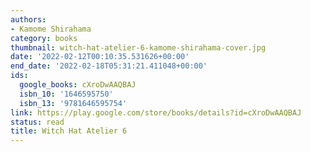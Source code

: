 ```yaml
---
authors:
- Kamome Shirahama
category: books
thumbnail: witch-hat-atelier-6-kamome-shirahama-cover.jpg
date: '2022-02-12T00:10:35.531626+00:00'
end_date: '2022-02-18T05:31:21.411048+00:00'
ids:
  google_books: cXroDwAAQBAJ
  isbn_10: '1646595750'
  isbn_13: '9781646595754'
link: https://play.google.com/store/books/details?id=cXroDwAAQBAJ
status: read
title: Witch Hat Atelier 6
---
```

